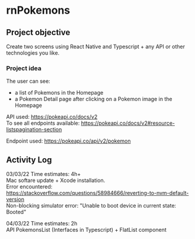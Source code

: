 # rnPokemons

## Project objective

Create two screens using React Native and Typescript + any API or other technologies you like.

### Project idea

The user can see:
- a list of Pokemons in the Homepage
- a Pokemon Detail page after clicking on a Pokemon image in the Homepage

API used: https://pokeapi.co/docs/v2 <br/> 
To see all endpoints available: https://pokeapi.co/docs/v2#resource-listspagination-section

Endpoint used: https://pokeapi.co/api/v2/pokemon

## Activity Log

03/03/22 Time estimates: 4h+ <br/> 
Mac softare update + Xcode installation. <br/> 
Error encountered: https://stackoverflow.com/questions/58984666/reverting-to-nvm-default-version <br/> 
Non-blocking simulator error: "Unable to boot device in current state: Booted" <br/> 

04/03/22 Time estimates: 2h <br/> 
API PokemonsList (Interfaces in Typescript) + FlatList component 

